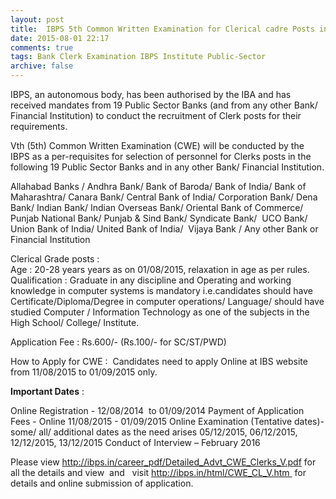 ```yaml
---
layout: post
title:  IBPS 5th Common Written Examination for Clerical cadre Posts in Banks last date 1st Sep-2015
date: 2015-08-01 22:17
comments: true
tags: Bank Clerk Examination IBPS Institute Public-Sector
archive: false
---
```

IBPS, an autonomous body, has been authorised by the IBA and has received mandates from 19 Public Sector Banks (and from any other Bank/ Financial Institution) to conduct the recruitment of Clerk posts for their requirements.     

Vth (5th) Common Written Examination (CWE) will be conducted by the IBPS as a per-requisites for selection of personnel for Clerks posts in the following 19 Public Sector Banks and in any other Bank/ Financial Institution.     


Allahabad Banks / Andhra Bank/ Bank of Baroda/ Bank of India/ Bank of Maharashtra/ Canara Bank/ Central Bank of India/ Corporation Bank/ Dena Bank/ Indian Bank/ Indian Overseas Bank/ Oriental Bank of Commerce/ Punjab National Bank/ Punjab & Sind Bank/ Syndicate Bank/  UCO Bank/ Union Bank of India/ United Bank of India/  Vijaya Bank / Any other Bank or Financial Institution 


Clerical Grade posts :   
Age : 20-28 years years as on 01/08/2015, relaxation in age as per rules. 
Qualification : Graduate in any discipline and Operating and working knowledge in computer systems is mandatory i.e.candidates should have Certificate/Diploma/Degree in computer operations/ Language/ should have studied Computer / Information Technology as one of the subjects in the High School/ College/ Institute. 

Application Fee : Rs.600/- (Rs.100/- for SC/ST/PWD)


How to Apply for CWE :  Candidates need to apply Online at IBS website from 11/08/2015 to 01/09/2015 only.     

**Important Dates** : 

Online Registration - 12/08/2014  to 01/09/2014 
Payment of Application Fees - Online 11/08/2015 - 01/09/2015 
Online Examination (Tentative dates)- some/ all/ additional dates as the need arises 05/12/2015, 06/12/2015, 12/12/2015, 13/12/2015 
Conduct of Interview – February 2016 

Please view <http://ibps.in/career_pdf/Detailed_Advt_CWE_Clerks_V.pdf> for all the details and view  and   visit http://ibps.in/html/CWE_CL_V.htm  for details and online submission of application. 

